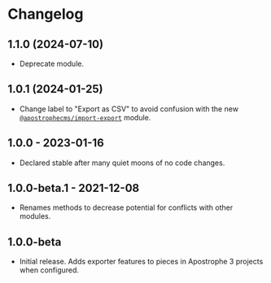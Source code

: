 # Changelog

## 1.1.0 (2024-07-10)

* Deprecate module.

## 1.0.1 (2024-01-25)

* Change label to "Export as CSV" to avoid confusion with the new [`@apostrophecms/import-export`](https://github.com/apostrophecms/import-export) module.

## 1.0.0 - 2023-01-16

* Declared stable after many quiet moons of no code changes.

## 1.0.0-beta.1 - 2021-12-08

* Renames methods to decrease potential for conflicts with other modules.

## 1.0.0-beta

* Initial release. Adds exporter features to pieces in Apostrophe 3 projects when configured.
